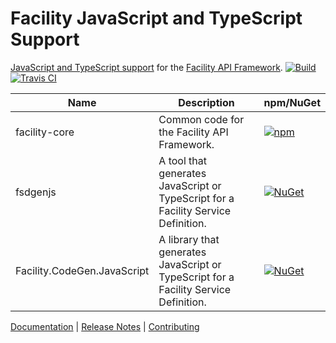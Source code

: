 # Facility JavaScript and TypeScript Support

[JavaScript and TypeScript support](https://facilityapi.github.io/generate/javascript) for the [Facility API Framework](https://facilityapi.github.io/).
[![Build](https://github.com/FacilityApi/FacilityJavaScript/workflows/Build/badge.svg)](https://github.com/FacilityApi/FacilityJavaScript/actions?query=workflow%3ABuild)
[![Travis CI](https://travis-ci.org/FacilityApi/FacilityJavaScript.svg?branch=master)](https://travis-ci.org/FacilityApi/FacilityJavaScript)

Name | Description | npm/NuGet
--- | --- | ---
facility-core | Common code for the Facility API Framework. | [![npm](https://img.shields.io/npm/v/facility-core.svg)](https://www.npmjs.com/package/facility-core)
fsdgenjs | A tool that generates JavaScript or TypeScript for a Facility Service Definition. | [![NuGet](https://img.shields.io/nuget/v/fsdgenjs.svg)](https://www.nuget.org/packages/fsdgenjs)
Facility.CodeGen.JavaScript | A library that generates JavaScript or TypeScript for a Facility Service Definition. | [![NuGet](https://img.shields.io/nuget/v/Facility.CodeGen.JavaScript.svg)](https://www.nuget.org/packages/Facility.CodeGen.JavaScript)

[Documentation](https://facilityapi.github.io/) | [Release Notes](ReleaseNotes.md) | [Contributing](CONTRIBUTING.md)
